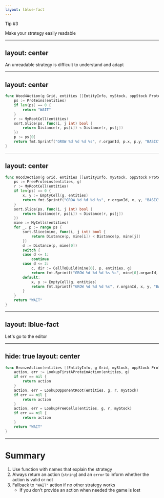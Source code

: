 ```yaml
---
layout: lblue-fact
---
```


Tip #3

Make your strategy easily readable

---
layout: center
---

An unreadable strategy is difficult to understand and adapt

---
layout: center
---

```go
func Wood4Action(g Grid, entities []EntityInfo, myStock, oppStock ProteinStock) string {
	ps := Proteins(entities)
	if len(ps) == 0 {
		return "WAIT"
	}
	r := MyRootCell(entities)
	sort.Slice(ps, func(i, j int) bool {
		return Distance(r, ps[i]) < Distance(r, ps[j])
	})
	p := ps[0]
	return fmt.Sprintf("GROW %d %d %d %s", r.organId, p.x, p.y, "BASIC")
}
```

---
layout: center
---

```go
func Wood3Action(g Grid, entities []EntityInfo, myStock, oppStock ProteinStock) string {
	ps := FreeProteins(entities, g)
	r := MyRootCell(entities)
	if len(ps) == 0 {
		x, y := EmptyCell(g, entities)
		return fmt.Sprintf("GROW %d %d %d %s", r.organId, x, y, "BASIC")
	}
	sort.Slice(ps, func(i, j int) bool {
		return Distance(r, ps[i]) < Distance(r, ps[j])
	})
	mine := MyCells(entities)
	for _, p := range ps {
		sort.Slice(mine, func(i, j int) bool {
			return Distance(p, mine[i]) < Distance(p, mine[j])
		})
		d := Distance(p, mine[0])
		switch {
		case d <= 1:
			continue
		case d <= 2:
			c, dir := CellToBuild(mine[0], p, entities, g)
			return fmt.Sprintf("GROW %d %d %d %s %s", mine[0].organId, c.x, c.y, "HARVESTER", dir)
		default:
			x, y := EmptyCell(g, entities)
			return fmt.Sprintf("GROW %d %d %d %s", r.organId, x, y, "BASIC")
		}
	}
	return "WAIT"
}
```

---
layout: lblue-fact
---

Let's go to the editor


---
hide: true
layout: center
---

```go
func BronzeAction(entities []EntityInfo, g Grid, myStock, oppStock ProteinStock, r EntityInfo) string {
	action, err := LookupFirstAProteinAction(entities, g)
	if err == nil {
		return action
	}
	action, err = LookupOpponentRoot(entities, g, r, myStock)
	if err == nil {
		return action
	}
	action, err = LookupFreeCells(entities, g, r, myStock)
	if err == nil {
		return action
	}
	return "WAIT"
}
```

---

# Summary

1. Use function with names that explain the strategy
2. Always return an action (`string`) and an `error` to inform whether the action is valid or not
3. Fallback to `"WAIT"` action if no other strategy works
    - If you don't provide an action when needed the game is lost